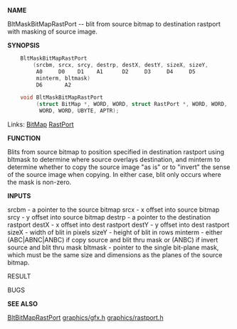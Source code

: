 
**NAME**

BltMaskBitMapRastPort -- blit from source bitmap to destination
rastport with masking of source image.

**SYNOPSIS**

```c
    BltMaskBitMapRastPort
        (srcbm, srcx, srcy, destrp, destX, destY, sizeX, sizeY,
         A0     D0    D1    A1      D2     D3     D4     D5
         minterm, bltmask)
         D6       A2

    void BltMaskBitMapRastPort
         (struct BitMap *, WORD, WORD, struct RastPort *, WORD, WORD,
          WORD, WORD, UBYTE, APTR);

```
Links: [BitMap](_00A6) [RastPort](_00AF) 

**FUNCTION**

Blits from source bitmap to position specified in destination rastport
using bltmask to determine where source overlays destination, and
minterm to determine whether to copy the source image &#034;as is&#034; or
to &#034;invert&#034; the sense of the source image when copying. In either
case, blit only occurs where the mask is non-zero.

**INPUTS**

srcbm   - a pointer to the source bitmap
srcx    - x offset into source bitmap
srcy    - y offset into source bitmap
destrp  - a pointer to the destination rastport
destX   - x offset into dest rastport
destY   - y offset into dest rastport
sizeX   - width of blit in pixels
sizeY   - height of blit in rows
minterm - either (ABC|ABNC|ANBC) if copy source and blit thru mask
or     (ANBC)          if invert source and blit thru mask
bltmask - pointer to the single bit-plane mask, which must be the
same size and dimensions as the planes of the
source bitmap.

RESULT

BUGS

**SEE ALSO**

[BltBitMapRastPort](BltBitMapRastPort) [graphics/gfx.h](_00A6) [graphics/rastport.h](_00AF)

